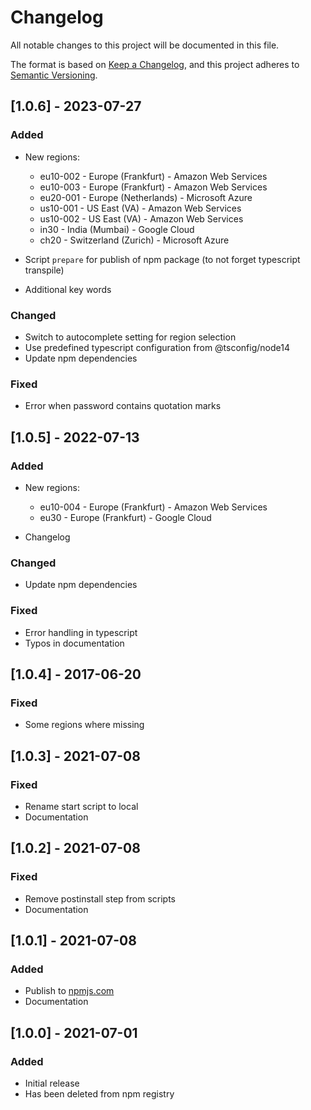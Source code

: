# Changelog

All notable changes to this project will be documented in this file.

The format is based on [Keep a Changelog](https://keepachangelog.com/en/1.0.0/),
and this project adheres to [Semantic Versioning](https://semver.org/spec/v2.0.0.html).

## [1.0.6] - 2023-07-27

### Added

- New regions:

  - eu10-002 - Europe (Frankfurt) - Amazon Web Services
  - eu10-003 - Europe (Frankfurt) - Amazon Web Services
  - eu20-001 - Europe (Netherlands) - Microsoft Azure
  - us10-001 - US East (VA) - Amazon Web Services
  - us10-002 - US East (VA) - Amazon Web Services
  - in30 - India (Mumbai) - Google Cloud
  - ch20 - Switzerland (Zurich) - Microsoft Azure

- Script `prepare` for publish of npm package (to not forget typescript transpile)
- Additional key words

### Changed

- Switch to autocomplete setting for region selection
- Use predefined typescript configuration from @tsconfig/node14
- Update npm dependencies

### Fixed

- Error when password contains quotation marks

## [1.0.5] - 2022-07-13

### Added

- New regions:

  - eu10-004 - Europe (Frankfurt) - Amazon Web Services
  - eu30     - Europe (Frankfurt) - Google Cloud

- Changelog

### Changed

- Update npm dependencies

### Fixed

- Error handling in typescript
- Typos in documentation

## [1.0.4] - 2017-06-20

### Fixed

- Some regions where missing

## [1.0.3] - 2021-07-08

### Fixed

- Rename start script to local
- Documentation

## [1.0.2] - 2021-07-08

### Fixed

- Remove postinstall step from scripts
- Documentation

## [1.0.1] - 2021-07-08

### Added

- Publish to [npmjs.com](https://www.npmjs.com/package/btpcflogin)
- Documentation

## [1.0.0] - 2021-07-01

### Added

- Initial release
- Has been deleted from npm registry
